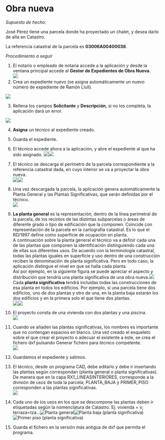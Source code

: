 # Obra nueva

*Supuesto de hecho:*

José Pérez tiene una parcela donde ha proyectado un chalet, y  desea darlo de alta en Catastro. 

La referencia catastral de la parcela es **03006A00400036**.

*Procedimiento a seguir*

1. El notario o empleado de notaria accede a la aplicación y desde la ventana principal accede al **Gestor de Expedientes de Obra Nueva**.<br> ![](images/on/on1.jpg)
2. Crea un expediente nuevo (se asigna automáticamente un nuevo número de expediente de Ramón Llull). 
 
 ![](images/on/on2.jpg)

3. Rellena los campos **Solicitante** y **Descripción**, si no los completa, la aplicación dará un error.
 
 ![](images/on/on3.jpg)
 
4. **Asigna** un técnico al expediente creado.
5. Guarda el expediente.
6. El técnico accede ahora a la aplicación, y abre el expediente al que ha sido asignado. ![](images/on/on4.jpg)![](images/on/on5.jpg)
7. El técnico se descarga el perímetro de la parcela correspondiente a la referencia catastral dada, en cuyo interior se va  a proyectar la obra nueva.<br> ![](images/on/on6.jpg)![](images/on/on7.jpg)
8. Una vez descargada la parcela, la aplicación genera automáticamente la Planta General y las Plantas  Significativas, que serán definidas por el técnico.<br>![](images/on/on8.jpg)
9. **La planta general** es la representación, dentro de la línea perimetral de la parcela, de los recintos de las distintas subparcelas o áreas de diferente grado o tipo de edificación que la componen.  Coincide con representación de la parcela en la cartografía catastral. Es lo que el RD/1997 define como superficie de ocupación en planta. <br>
	A continuación sobre la planta general el técnico va a definir cada una de las plantas que componen la identificación distinguiendo cada una de ellas sus diferentes usos. De acuerdo con la terminología catastral, todas las plantas iguales en superficie y uso dentro de una construcción reciben la denominación de planta significativa. Pero en todo caso, la aplicación distingue el nivel en que se halla cada planta.<br>
	Así por ejemplo, en la siguiente figura se puede apreciar el aspecto y distribución que tendría una planta significativa de una obra nueva.![](images/on/on9.jpg)
    <br>Cada **planta significativa** tendrá incluidas todas las construcciones de esa planta en todos los edificios. Por ejemplo, si una parcela tiene dos edificios, uno de dos plantas y otro de una, en la planta baja estarán los dos edificios y en la primera solo el que tiene dos plantas.<br> ![](images/on/on10.jpg)![](images/on/on11.jpg)
    
10. El proyecto consta de una vivienda con dos plantas y una piscina.<br>![](images/on/on12.jpg)
11. Cuando se añaden las plantas significativas, los nombres es importante que no contengan espacios en blanco. Una vez creado el esqueleto sobre el que crear el proyecto o adecuar el existente a éste, se crea el fichero dxf pulsando Generar fichero para técnico competente.<br>![](images/on/on13.jpg)
12. Guardamos el expediente y salimos.
13. El técnico, desde un programa CAD, debe editarlo y debe ir insertando las plantas según correspondan (planta general o planta significativas). De manera que en la capa RX1_LINEASINTERIORES, corresponde a la división de usos de toda la parcela; PLANTA_BAJA y PRIMER_PISO corresponden a las plantas significativas.<br>![](images/on/on14.jpg)
14. Cada uno de los usos en los que se descompone las plantas deben ir etiquetadas según la nomenclatura de Catastro. Ej: vivienda = v; terraza=tza...![Planta general](images/on/on16.jpg)![Planta baja (planta significativa)](images/on/on15.jpg)![Primer piso (planta significativa)](images/on/on17.jpg)
15. Guarda el fichero en la versión más antigua de dxf que permita el programa.